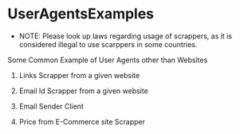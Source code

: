 # UserAgentsExamples

- NOTE: Please look up laws regarding usage of scrappers, as it is considered illegal to use scarppers in some countries.

Some Common Example of User Agents other than Websites


1. Links Scrapper from a given website

2. Email Id Scrapper from a given website

3. Email Sender Client

4. Price from E-Commerce site Scrapper
